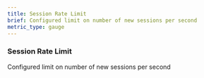 ```yaml
---
title: Session Rate Limit
brief: Configured limit on number of new sessions per second
metric_type: gauge
---
```

### Session Rate Limit

Configured limit on number of new sessions per second
